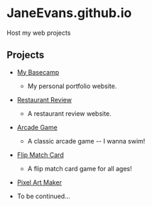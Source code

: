 # JaneEvans.github.io

Host my web projects

## Projects
* [My Basecamp](https://janeevans.github.io/my-portfolio-website/)
    - My personal portfolio website.

* [Restaurant Review](https://janeevans.github.io/restaurant-review/)
    - A restaurant review website.

* [Arcade Game](https://janeevans.github.io/arcade-game/)
    - A classic arcade game -- I wanna swim!

* [Flip Match Card](https://janeevans.github.io/match-card/)
    - A flip match card game for all ages!

* [Pixel Art Maker](https://janeevans.github.io/pixel-art-maker/)



<!-- * [Feed Reader Testing](https://janeevans.github.io/feed-reader-testing/) -->
* To be continued...

